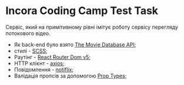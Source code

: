 # Incora Coding Camp Test Task

Сервіс, який на примітивному рівні імітує роботу сервісу перегляду потокового
відео.

- Як back-end було взято
  [The Movie Database API](https://developers.themoviedb.org/4/getting-started);
- стилі - [SCSS](https://create-react-app.dev/docs/adding-a-sass-stylesheet/);
- Раутінг -
  [React Router Dom v5](https://www.npmjs.com/package/react-router-dom/v/5.3.0);
- HTTP клієнт - [axios](https://www.npmjs.com/package/axios);
- Повідомлення - [notiflix](https://www.npmjs.com/package/notiflix);
- Валідація пропсів за допомогою
  [Prop Types](https://www.npmjs.com/package/prop-types);
